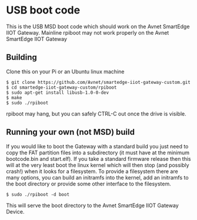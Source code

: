 # USB boot code

This is the USB MSD boot code which should work on the Avnet SmartEdge IIOT Gateway.
Mainline rpiboot may not work properly on the Avnet SmartEdge IIOT Gateway

## Building

Clone this on your Pi or an Ubuntu linux machine

```
$ git clone https://github.com/Avnet/smartedge-iiot-gateway-custom.git
$ cd smartedge-iiot-gateway-custom/rpiboot
$ sudo apt-get install libusb-1.0-0-dev
$ make
$ sudo ./rpiboot
```

rpiboot may hang, but you can safely CTRL-C out once the drive is visible.

## Running your own (not MSD) build

If you would like to boot the Gateway with a standard build you just need to copy the FAT partition
files into a subdirectory (it must have at the minimum bootcode.bin and start.elf).  If you take a
standard firmware release then this will at the very least boot the linux kernel which will then stop
(and possibly crash!) when it looks for a filesystem.  To provide a filesystem there are many options,
you can build an initramfs into the kernel, add an initramfs to the boot directory or provide some
other interface to the filesystem.

```
$ sudo ./rpiboot -d boot
```

This will serve the boot directory to the Avnet SmartEdge IIOT Gateway Device.
